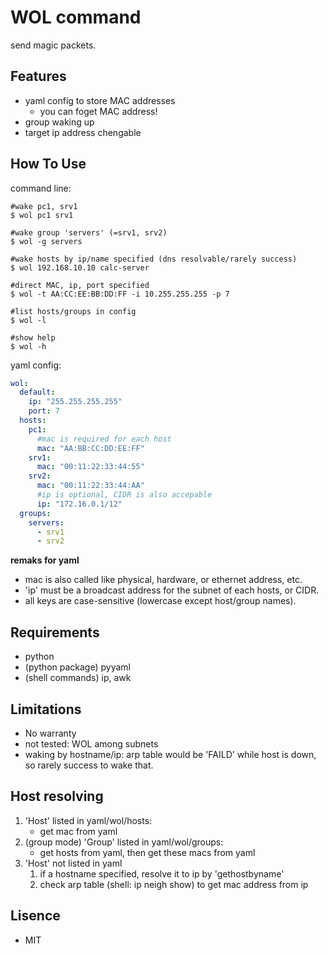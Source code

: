 # WOL command
send magic packets.

## Features
* yaml config to store MAC addresses
  * you can foget MAC address!
* group waking up
* target ip address chengable

## How To Use

command line:
```shell:example
#wake pc1, srv1
$ wol pc1 srv1

#wake group 'servers' (=srv1, srv2)
$ wol -g servers

#wake hosts by ip/name specified (dns resolvable/rarely success)
$ wol 192.168.10.10 calc-server

#direct MAC, ip, port specified
$ wol -t AA:CC:EE:BB:DD:FF -i 10.255.255.255 -p 7

#list hosts/groups in config
$ wol -l

#show help
$ wol -h
```

yaml config:
```yaml:~/.wol_conf.yaml
wol:
  default:
    ip: "255.255.255.255"
    port: 7
  hosts:
    pc1:
      #mac is required for each host
      mac: "AA:BB:CC:DD:EE:FF"
    srv1:
      mac: "00:11:22:33:44:55"
    srv2:
      mac: "00:11:22:33:44:AA"
      #ip is optional, CIDR is also accepable
      ip: "172.16.0.1/12"
  groups:
    servers:
      - srv1
      - srv2
```
**remaks for yaml**
 * mac is also called like physical, hardware, or ethernet address, etc.
 * 'ip' must be a broadcast address for the subnet of each hosts, or CIDR.
 * all keys are case-sensitive (lowercase except host/group names).

## Requirements
* python
* (python package) pyyaml
* (shell commands) ip, awk

## Limitations
* No warranty
* not tested: WOL among subnets
* waking by hostname/ip: arp table would be 'FAILD' while host is down, so rarely success to wake that.

## Host resolving
1. 'Host' listed in yaml/wol/hosts:
   * get mac from yaml
2. (group mode) 'Group' listed in yaml/wol/groups:
   * get hosts from yaml, then get these macs from yaml
3. 'Host' not listed in yaml
   1. if a hostname specified, resolve it to ip by 'gethostbyname'
   2. check arp table (shell: ip neigh show) to get mac address from ip

## Lisence
* MIT
